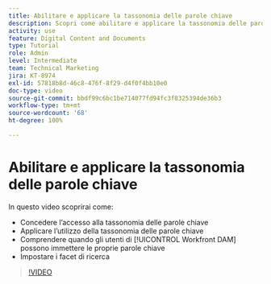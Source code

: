 ```yaml
---
title: Abilitare e applicare la tassonomia delle parole chiave
description: Scopri come abilitare e applicare la tassonomia delle parole chiave, quando gli utenti possono immettere le proprie parole chiave e impostare i facet di ricerca in [!UICONTROL Workfront DAM].
activity: use
feature: Digital Content and Documents
type: Tutorial
role: Admin
level: Intermediate
team: Technical Marketing
jira: KT-8974
exl-id: 57818b8d-46c8-476f-8f29-d4f0f4bb10e0
doc-type: video
source-git-commit: bbdf99c6bc1be714077fd94fc3f8325394de36b3
workflow-type: tm+mt
source-wordcount: '68'
ht-degree: 100%

---
```


# Abilitare e applicare la tassonomia delle parole chiave

In questo video scoprirai come:

* Concedere l’accesso alla tassonomia delle parole chiave
* Applicare l’utilizzo della tassonomia delle parole chiave
* Comprendere quando gli utenti di [!UICONTROL Workfront DAM] possono immettere le proprie parole chiave
* Impostare i facet di ricerca

>[!VIDEO](https://video.tv.adobe.com/v/335237/?quality=12&learn=on&enablevpops=1)
